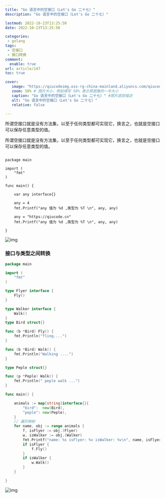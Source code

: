 ```yaml
---
title: "Go 语言中的空接口（Let's Go 二十七）"
description: "Go 语言中的空接口（Let's Go 二十七）"

lastmod: 2022-10-23T13:25:50
date: 2022-10-23T13:25:50

categories:
 - golang
tags: 
 - 空接口
 - 接口转换
comment:
  enable: true
url: article/147
toc: true

cover:
   image: "https://qiucodeimg.oss-rg-china-mainland.aliyuncs.com/qiucode2020/1666531468740.png" #图片路径例如：posts/tech/123/123.png
   zoom: 50% # 图片大小，例如填写 50% 表示原图像的一半大小
   caption: "Go 语言中的空接口（Let's Go 二十七）" #图片底部描述
   alt: "Go 语言中的空接口（Let's Go 二十七）"
   relative: false

---
```


所谓空接口就是没有方法集，以至于任何类型都可实现它，换言之，也就是空接口可以保存任意类型的值。

<!--more-->

所谓空接口就是没有方法集，以至于任何类型都可实现它，换言之，也就是空接口可以保存任意类型的值。

```golang

package main

import (
    "fmt"
)

func main() {

    var any interface{}

    any = 4
    fmt.Printf("any 值为 %d ,类型为 %T \n", any, any)

    any = "https://qiucode.cn"
    fmt.Printf("any 值为 %d ,类型为 %T \n", any, any)

}
```



![img](https://qiucodeimg.oss-rg-china-mainland.aliyuncs.com/qiucode2020/1666531468740.png)

### 接口与类型之间转换

```go
package main

import (
    "fmt"
)

type Flyer interface {
    Fly()
}

type Walker interface {
    Walk()
}
type Bird struct{}

func (b *Bird) Fly() {
    fmt.Println("fling....")
}

func (b *Bird) Walk() {
    fmt.Println("Walking ....")
}

type Peple struct{}

func (p *Peple) Walk() {
    fmt.Println(" peple walk ...")
}

func main() {

    animals := map[string]interface{}{
        "bird":  new(Bird),
        "peple": new(Peple),
    }
    // 遍历映射
    for name, obj := range animals {
        f, isFlyer := obj.(Flyer)
        w, isWalker := obj.(Walker)
        fmt.Printf("name: %s isFlyer: %v isWalker: %v\n", name, isFlyer, isWalker)
        if isFlyer {
            f.Fly()
        }
        if isWalker {
            w.Walk()
        }
    }

}
```



![img](https://qiucodeimg.oss-rg-china-mainland.aliyuncs.com/qiucode2020/1666531408150.png)